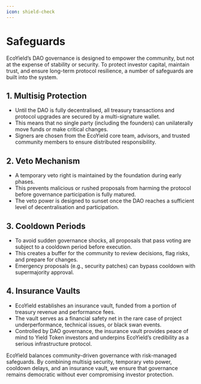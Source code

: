 ```yaml
---
icon: shield-check
---
```


# Safeguards

EcoYield’s DAO governance is designed to empower the community, but not at the expense of stability or security. To protect investor capital, maintain trust, and ensure long-term protocol resilience, a number of safeguards are built into the system.

## 1. Multisig Protection

* Until the DAO is fully decentralised, all treasury transactions and protocol upgrades are secured by a multi-signature wallet.
* This means that no single party (including the founders) can unilaterally move funds or make critical changes.
* Signers are chosen from the EcoYield core team, advisors, and trusted community members to ensure distributed responsibility.

## 2. Veto Mechanism

* A temporary veto right is maintained by the foundation during early phases.
* This prevents malicious or rushed proposals from harming the protocol before governance participation is fully matured.
* The veto power is designed to sunset once the DAO reaches a sufficient level of decentralisation and participation.

## 3. Cooldown Periods

* To avoid sudden governance shocks, all proposals that pass voting are subject to a cooldown period before execution.
* This creates a buffer for the community to review decisions, flag risks, and prepare for changes.
* Emergency proposals (e.g., security patches) can bypass cooldown with supermajority approval.

## 4. Insurance Vaults

* EcoYield establishes an insurance vault, funded from a portion of treasury revenue and performance fees.
* The vault serves as a financial safety net in the rare case of project underperformance, technical issues, or black swan events.
* Controlled by DAO governance, the insurance vault provides peace of mind to Yield Token investors and underpins EcoYield’s credibility as a serious infrastructure protocol.

EcoYield balances community-driven governance with risk-managed safeguards. By combining multisig security, temporary veto power, cooldown delays, and an insurance vault, we ensure that governance remains democratic without ever compromising investor protection.
